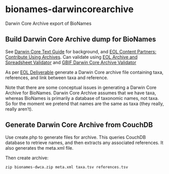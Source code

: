 # bionames-darwincorearchive
Darwin Core Archive export of BioNames

## Build Darwin Core Archive dump for BioNames

See [Darwin Core Text Guide](http://rs.tdwg.org/dwc/terms/guides/text/index.htm) for background, and [EOL Content Partners: Contribute Using Archives](http://eol.org/info/329). Can validate using [EOL Archive and Spreadsheet Validator](http://services.eol.org/dwc_validator/) and [GBIF Darwin Core Archive Validator](http://tools.gbif.org/dwca-validator/)

As per [EOL Deliverable](https://trello.com/c/dwoZ193L) generate a Darwin Core archive file containing taxa, references, and link between taxa and reference.

Note that there are some conceptual issues in generating a Darwin Core Archive for BioNames. Darwin Core Archive assumes that we have taxa, whereas BioNames is primarily a database of taxonomic names, not taxa. So for the moment we pretend that names are the same as taxa (they really, really aren’t).

## Generate Darwin Core Archive from CouchDB

Use create.php to generate files for archive. This queries CouchDB database to retrieve names, and then extracts any associated references. It also generates the meta.xml file.

Then create archive:

    zip bionames-dwca.zip meta.xml taxa.tsv references.tsv


